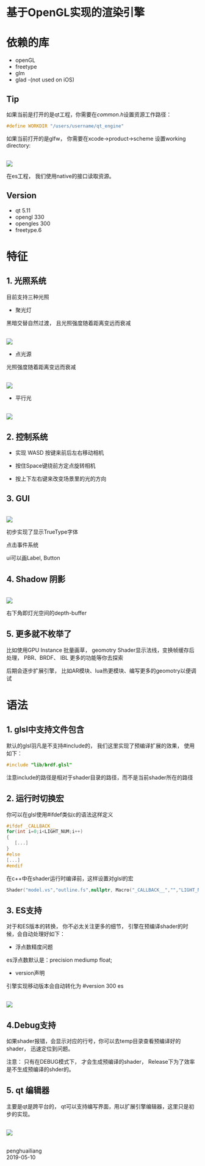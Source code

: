 # 基于OpenGL实现的渲染引擎



# 依赖的库

*  openGL
*  freetype
*  glm
*  glad -(not used on iOS)

## Tip

如果当前是打开的是qt工程，你需要在*common.h*设置资源工作路径：

```c++
#define WORKDIR "/users/username/qt_engine"
```

如果当前打开的是glfw， 你需要在xcode->product->scheme 设置working directory:


<br><img src='image/dir.jpg'> <br>

在es工程， 我们使用native的接口读取资源。




## Version

* qt 5.11
* opengl 330
* opengles 300
* freetype.6

# 特征


## 1. 光照系统

目前支持三种光照

- 聚光灯 

黑暗交替自然过渡， 且光照强度随着距离变远而衰减

<br><img src='image/spot.jpg'> <br>
 
- 点光源

光照强度随着距离变远而衰减

<br><img src='image/point.jpg'> <br>

- 平行光

<br><img src='image/direct.jpg'> <br>


## 2. 控制系统

- 实现 WASD 按键来前后左右移动相机

- 按住Space键绕前方定点旋转相机

- 按上下左右键来改变场景里的光的方向


## 3. GUI

<br><img src='image/avatar.jpg'> <br>


初步实现了显示TrueType字体

点击事件系统

ui可以画Label, Button

## 4. Shadow 阴影

<br><img src='image/shadow.jpg'> <br>

右下角即灯光空间的depth-buffer


## 5. 更多就不枚举了

比如使用GPU Instance 批量画草， geomotry Shader显示法线，变换帧缓存后处理， PBR、BRDF、 IBL 更多的功能等你去探索

后期会逐步扩展引擎， 比如AR模块、lua热更模块、编写更多的geomotry以便调试

# 语法

## 1. glsl中支持文件包含

默认的glsl羽凡是不支持#include的， 我们这里实现了预编译扩展的效果， 使用如下：

```c
#include "lib/brdf.glsl"
```

注意include的路径是相对于shader目录的路径，而不是当前shader所在的路径

## 2. 运行时切换宏

你可以在glsl使用#ifdef类似c的语法这样定义

```c++
#ifdef _CALLBACK__ 
for(int i=0;i<LIGHT_NUM;i++)
{
   [...]
}
#else
[...]
#endif
```

在c++中在shader运行时编译前，这样设置对glsl的宏

```cpp
Shader("model.vs","outline.fs",nullptr, Macro("_CALLBACK__","","LIGHT_NUM","4")
```

## 3. ES支持

对于和ES版本的转换， 你不必太关注更多的细节， 引擎在预编译shader的时候，会自动处理好如下：

* 浮点数精度问题

es浮点数默认是：precision mediump float;

* version声明

引擎实现移动版本会自动转化为 #version 300 es

<br><img src='image/es.jpg'> <br>


## 4.Debug支持

 如果shader报错，会显示对应的行号，你可以去temp目录查看预编译好的shader， 迅速定位到问题。

注意：	只有在DEBUG模式下， 才会生成预编译的shader， Release下为了效率是不生成预编译的shder的。


## 5. qt 编辑器

主要是qt是跨平台的， qt可以支持编写界面，用以扩展引擎编辑器，这里只是初步的实现。

<br><img src='image/qt.jpg'> <br>


<br>
penghuailiang<br>
2019-05-10
